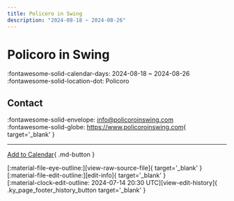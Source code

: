 ```yaml
---
title: Policoro in Swing
description: "2024-08-18 ~ 2024-08-26"
---
```


# Policoro in Swing 

:fontawesome-solid-calendar-days: 2024-08-18 ~ 2024-08-26  
:fontawesome-solid-location-dot: Policoro  

## Contact

:fontawesome-solid-envelope: <info@policoroinswing.com>  
:fontawesome-solid-globe: <https://www.policoroinswing.com>{ target='_blank' }  

---

[Add to Calendar](https://swing.news/ics/en/2024/it/policoro-in-swing-2024.ics){ .md-button }

<div class="ky_page_footer" markdown>
<div class="ky_page_footer_trailing" markdown="span">
[:material-file-eye-outline:][view-raw-source-file]{ target='_blank' }
[:material-file-edit-outline:][edit-info]{ target='_blank' }
</div>
<div class="ky_page_footer_leading" markdown="span">
[:material-clock-edit-outline: 2024-07-14 20:30 UTC][view-edit-history]{ .ky_page_footer_history_button target='_blank' }
</div>
</div>

[view-raw-source-file]: https://github.com/swingdance/events/blob/main/2024/it/policoro-in-swing-2024.json "View Raw Source File"
[edit-info]: https://github.com/swingdance/events/issues/new?assignees=&labels=update+event&projects=&template=03-update_entity.yml&title=%5B2024%2Fit%5D%20Policoro%20in%20Swing&region=it&year=2024&id=policoro-in-swing-2024&name=Policoro%20in%20Swing&org_id= "Edit Info"

[view-edit-history]: https://github.com/swingdance/events/commits/main/2024/it/policoro-in-swing-2024.json "View Edit History"
